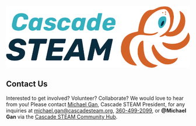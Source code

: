 <style>
  .header {
	display: none;
  }
  .footer {
	display: none;
  }
</style>

[![Cascade STEAM Logo](/assets/images/Cascade_STEAM_horizontal_logo_primary_1.png)](https://cascadesteam.org)

## Contact Us
Interested to get involved? Volunteer? Collaborate? We would love to hear from you! Please contact [Michael Gan](https://www.linkedin.com/in/michaelbgan), Cascade STEAM President, for any inquiries at [michael.gan@cascadesteam.org](mailto:michael.gan@cascadesteam.org), [360-499-2099](tel:3604992099), or **@Michael Gan** via the [Cascade STEAM Community Hub](http://discord.cascadesteam.org).
